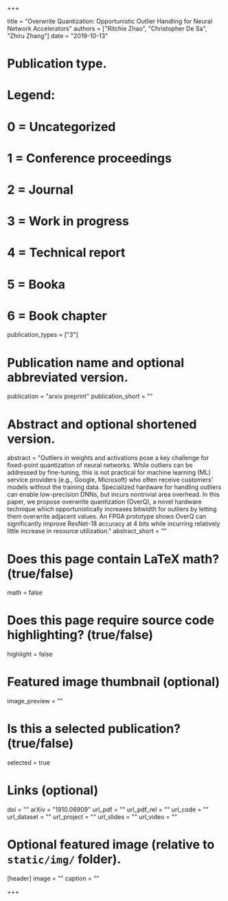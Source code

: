 +++

title = "Overwrite Quantization: Opportunistic Outlier Handling for Neural Network Accelerators"
authors = ["Ritchie Zhao", "Christopher De Sa", "Zhiru Zhang"]
date = "2019-10-13"

# Publication type.
# Legend:
# 0 = Uncategorized
# 1 = Conference proceedings
# 2 = Journal
# 3 = Work in progress
# 4 = Technical report
# 5 = Booka
# 6 = Book chapter
publication_types = ["3"]

# Publication name and optional abbreviated version.
publication = "arxiv preprint"
publication_short = ""

# Abstract and optional shortened version.
abstract = "Outliers in weights and activations pose a key challenge for fixed-point quantization of neural networks. While outliers can be addressed by fine-tuning, this is not practical for machine learning (ML) service providers (e.g., Google, Microsoft) who often receive customers' models without the training data. Specialized hardware for handling outliers can enable low-precision DNNs, but incurs nontrivial area overhead. In this paper, we propose overwrite quantization (OverQ), a novel hardware technique which opportunistically increases bitwidth for outliers by letting them overwrite adjacent values. An FPGA prototype shows OverQ can significantly improve ResNet-18 accuracy at 4 bits while incurring relatively little increase in resource utilization."
abstract_short = ""

# Does this page contain LaTeX math? (true/false)
math = false

# Does this page require source code highlighting? (true/false)
highlight = false

# Featured image thumbnail (optional)
image_preview = ""

# Is this a selected publication? (true/false)
selected = true

# Links (optional)
doi = ""
arXiv = "1910.06909"
url_pdf = ""
url_pdf_rel = ""
url_code = ""
url_dataset = ""
url_project = ""
url_slides = ""
url_video = ""

# Optional featured image (relative to `static/img/` folder).
[header]
image = ""
caption = ""

+++
